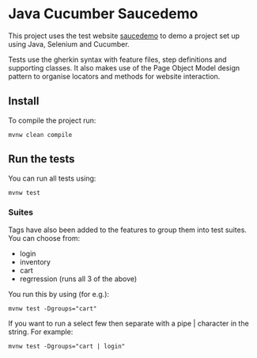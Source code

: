 # Java Cucumber Saucedemo

This project uses the test website [saucedemo](https://www.saucedemo.com) to demo a project set up using Java, Selenium and Cucumber.

Tests use the gherkin syntax with feature files, step definitions and supporting classes.
It also makes use of the Page Object Model design pattern to organise locators and methods for website interaction.


## Install

To compile the project run:

```
mvnw clean compile
```


## Run the tests

You can run all tests using:

```
mvnw test
```

### Suites

Tags have also been added to the features to group them into test suites.
You can choose from:
 - login
 - inventory
 - cart
 - regrression (runs all 3 of the above)

You run this by using (for e.g.):

```
mvnw test -Dgroups="cart"
```

If you want to run a select few then separate with a pipe | character in the string.
For example:

```
mvnw test -Dgroups="cart | login"
```